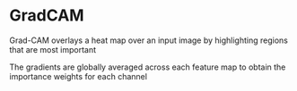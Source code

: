 # GradCAM

Grad-CAM overlays a heat map over an input image by highlighting regions that are most important

The gradients are globally averaged across each feature map to obtain the importance weights for each channel

